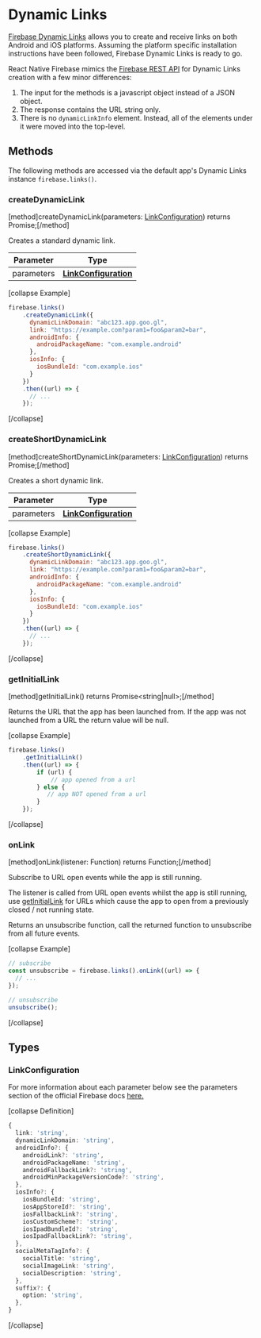 # Dynamic Links

[Firebase Dynamic Links](https://firebase.google.com/docs/dynamic-links/) allows you to create and receive links on both Android and iOS platforms.
Assuming the platform specific installation instructions have been followed, Firebase Dynamic Links is ready to go.

React Native Firebase mimics the [Firebase REST API](https://firebase.google.com/docs/dynamic-links/rest) for Dynamic Links creation with a few minor differences:

1. The input for the methods is a javascript object instead of a JSON object.
2. The response contains the URL string only.
3. There is no `dynamicLinkInfo` element. Instead, all of the elements under it were moved into the top-level.

## Methods

The following methods are accessed via the default app's Dynamic Links instance `firebase.links()`.

### createDynamicLink
[method]createDynamicLink(parameters: [LinkConfiguration](#LinkConfiguration)) returns Promise<string>;[/method]

Creates a standard dynamic link.

| Parameter | Type |
| --------- | ------- |
| parameters   | **[LinkConfiguration](#LinkConfiguration)**  |

[collapse Example]
```javascript
firebase.links()
    .createDynamicLink({
      dynamicLinkDomain: "abc123.app.goo.gl",
      link: "https://example.com?param1=foo&param2=bar",
      androidInfo: {
        androidPackageName: "com.example.android"
      },
      iosInfo: {
        iosBundleId: "com.example.ios"
      }
    })
    .then((url) => {
      // ...
    });
```
[/collapse]

### createShortDynamicLink
[method]createShortDynamicLink(parameters: [LinkConfiguration](#LinkConfiguration)) returns Promise<string>;[/method]

Creates a short dynamic link.

| Parameter | Type |
| --------- | ------- |
| parameters   | **[LinkConfiguration](#LinkConfiguration)**  |

[collapse Example]
```javascript
firebase.links()
    .createShortDynamicLink({
      dynamicLinkDomain: "abc123.app.goo.gl",
      link: "https://example.com?param1=foo&param2=bar",
      androidInfo: {
        androidPackageName: "com.example.android"
      },
      iosInfo: {
        iosBundleId: "com.example.ios"
      }
    })
    .then((url) => {
      // ...
    });
```
[/collapse]

### getInitialLink
[method]getInitialLink() returns Promise<string|null>;[/method]

Returns the URL that the app has been launched from. If the app was not launched from a URL the return value will be null.

[collapse Example]
```javascript
firebase.links()
    .getInitialLink()
    .then((url) => {
        if (url) {
            // app opened from a url
        } else {
           // app NOT opened from a url
        }
    });
```
[/collapse]

### onLink
[method]onLink(listener: Function<string>) returns Function;[/method]

Subscribe to URL open events while the app is still running.

The listener is called from URL open events whilst the app is still running, use [getInitialLink](#getInitialLink) for URLs which cause the app to open from a previously closed / not running state.

Returns an unsubscribe function, call the returned function to unsubscribe from all future events.

[collapse Example]
```javascript
// subscribe
const unsubscribe = firebase.links().onLink((url) => {
  // ...
});

// unsubscribe
unsubscribe();
```
[/collapse]


## Types

### LinkConfiguration

For more information about each parameter below see the parameters section of the official Firebase docs [here.](https://firebase.google.com/docs/reference/dynamic-links/link-shortener)

[collapse Definition]
```typescript
{
  link: 'string',
  dynamicLinkDomain: 'string',
  androidInfo?: {
    androidLink?: 'string',
    androidPackageName: 'string',
    androidFallbackLink?: 'string',
    androidMinPackageVersionCode?: 'string',
  },
  iosInfo?: {
    iosBundleId: 'string',
    iosAppStoreId?: 'string',
    iosFallbackLink?: 'string',
    iosCustomScheme?: 'string',
    iosIpadBundleId?: 'string',
    iosIpadFallbackLink?: 'string',
  },
  socialMetaTagInfo?: {
    socialTitle: 'string',
    socialImageLink: 'string',
    socialDescription: 'string',
  },
  suffix?: {
    option: 'string',
  },
}
```
[/collapse]
